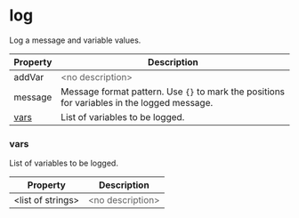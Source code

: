# log

Log a message and variable values. 

| Property | Description |
| ------- | -------- |
| addVar | <font color="#606060">&lt;no description&gt;</font> |
| message | Message format pattern. Use <code>{}</code> to mark the positions for variables in the logged message.  |
| [vars](#vars) | List of variables to be logged.  |

### <a id="vars"></a>vars

List of variables to be logged. 

| Property | Description |
| ------- | -------- |
| &lt;list of strings&gt; | <font color="#606060">&lt;no description&gt;</font> |

